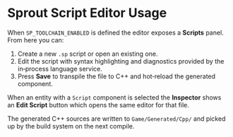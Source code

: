 # Sprout Script Editor Usage

When `SP_TOOLCHAIN_ENABLED` is defined the editor exposes a **Scripts** panel.
From here you can:

1. Create a new `.sp` script or open an existing one.
2. Edit the script with syntax highlighting and diagnostics provided by the in‑process language service.
3. Press **Save** to transpile the file to C++ and hot‑reload the generated component.

When an entity with a `Script` component is selected the **Inspector** shows an **Edit Script** button which opens the same editor for that file.

The generated C++ sources are written to `Game/Generated/Cpp/` and picked up by the build system on the next compile.
